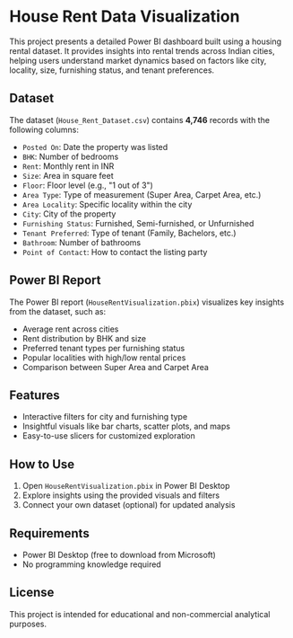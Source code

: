# House Rent Data Visualization

This project presents a detailed Power BI dashboard built using a housing rental dataset. It provides insights into rental trends across Indian cities, helping users understand market dynamics based on factors like city, locality, size, furnishing status, and tenant preferences.

## Dataset

The dataset (`House_Rent_Dataset.csv`) contains **4,746** records with the following columns:

- `Posted On`: Date the property was listed  
- `BHK`: Number of bedrooms  
- `Rent`: Monthly rent in INR  
- `Size`: Area in square feet  
- `Floor`: Floor level (e.g., "1 out of 3")  
- `Area Type`: Type of measurement (Super Area, Carpet Area, etc.)  
- `Area Locality`: Specific locality within the city  
- `City`: City of the property  
- `Furnishing Status`: Furnished, Semi-furnished, or Unfurnished  
- `Tenant Preferred`: Type of tenant (Family, Bachelors, etc.)  
- `Bathroom`: Number of bathrooms  
- `Point of Contact`: How to contact the listing party  

## Power BI Report

The Power BI report (`HouseRentVisualization.pbix`) visualizes key insights from the dataset, such as:

- Average rent across cities  
- Rent distribution by BHK and size  
- Preferred tenant types per furnishing status  
- Popular localities with high/low rental prices  
- Comparison between Super Area and Carpet Area  

## Features

- Interactive filters for city and furnishing type  
- Insightful visuals like bar charts, scatter plots, and maps  
- Easy-to-use slicers for customized exploration  

## How to Use

1. Open `HouseRentVisualization.pbix` in Power BI Desktop  
2. Explore insights using the provided visuals and filters  
3. Connect your own dataset (optional) for updated analysis  

## Requirements

- Power BI Desktop (free to download from Microsoft)  
- No programming knowledge required  

## License

This project is intended for educational and non-commercial analytical purposes.
